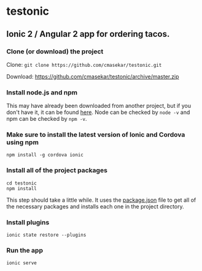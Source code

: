 # testonic


## Ionic 2 / Angular 2 app for ordering tacos.

### Clone (or download) the project

Clone: `git clone https://github.com/cmasekar/testonic.git`

Download: https://github.com/cmasekar/testonic/archive/master.zip

### Install node.js and npm

This may have already been downloaded from another project, but if you don't have it, it can be found [here](https://nodejs.org).
Node can be checked by `node -v` and npm can be checked by `npm -v`.

### Make sure to install the latest version of Ionic and Cordova using npm

`npm install -g cordova ionic`

### Install all of the project packages

```
cd testonic
npm install
```

This step should take a little while. It uses the [package.json](package.json) file to get all of the necessary packages and installs each one in the project directory.

### Install plugins

`ionic state restore --plugins`

### Run the app

`ionic serve`
